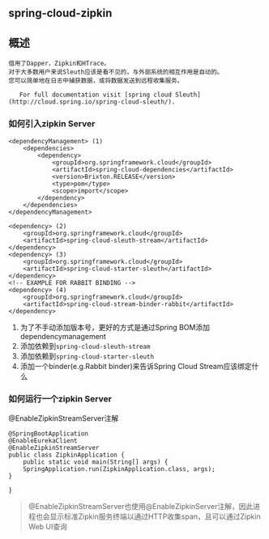 ## spring-cloud-zipkin
## 概述
 ```Spring Cloud Sleuth为Spring Cloud提供了分布式追踪方案，
 借用了Dapper，Zipkin和HTrace。
 对于大多数用户来说Sleuth应该是看不见的，与外部系统的相互作用是自动的。
 您可以简单地在日志中捕获数据，或将数据发送到远程收集服务。

    For full documentation visit [spring cloud Sleuth](http://cloud.spring.io/spring-cloud-sleuth/).
 ```
### 如何引入zipkin Server
```
<dependencyManagement> (1)
    <dependencies>
        <dependency>
            <groupId>org.springframework.cloud</groupId>
            <artifactId>spring-cloud-dependencies</artifactId>
            <version>Brixton.RELEASE</version>
            <type>pom</type>
            <scope>import</scope>
        </dependency>
    </dependencies>
</dependencyManagement>

<dependency> (2)
    <groupId>org.springframework.cloud</groupId>
    <artifactId>spring-cloud-sleuth-stream</artifactId>
</dependency>
<dependency> (3)
    <groupId>org.springframework.cloud</groupId>
    <artifactId>spring-cloud-starter-sleuth</artifactId>
</dependency>
<!-- EXAMPLE FOR RABBIT BINDING -->
<dependency> (4)
    <groupId>org.springframework.cloud</groupId>
    <artifactId>spring-cloud-stream-binder-rabbit</artifactId>
</dependency>
```
1. 为了不手动添加版本号，更好的方式是通过Spring BOM添加dependencymanagement
2. 添加依赖到`spring-cloud-sleuth-stream`
3. 添加依赖到`spring-cloud-starter-sleuth`
4. 添加一个binder(e.g.Rabbit binder)来告诉Spring Cloud Stream应该绑定什么

### 如何运行一个zipkin Server
  @EnableZipkinStreamServer注解
```
@SpringBootApplication
@EnableEurekaClient
@EnableZipkinStreamServer
public class ZipkinApplication {
    public static void main(String[] args) {
    SpringApplication.run(ZipkinApplication.class, args);
}

}
```
> @EnableZipkinStreamServer也使用@EnableZipkinServer注解，因此进程也会显示标准Zipkin服务终端以通过HTTP收集span，且可以通过Zipkin Web UI查询